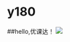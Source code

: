 # y180
##hello,优课达！
![](https://qgt-style.oss-cn-hangzhou.aliyuncs.com/newcoursep4/g1/g1-2-2/tenor.gif)

